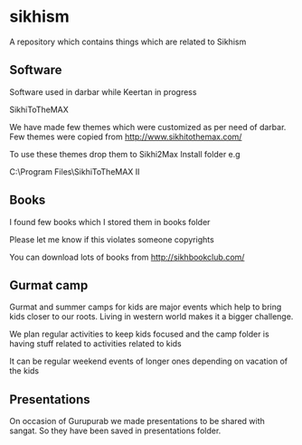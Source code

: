 sikhism
=======

A repository which contains things which are related to Sikhism

## Software

Software used in darbar while Keertan in progress

SikhiToTheMAX

We have made few themes which were customized as per need of darbar.
Few themes were copied from http://www.sikhitothemax.com/

To use these themes drop them to Sikhi2Max Install folder
e.g 

C:\Program Files\SikhiToTheMAX II

## Books

I found few books which I stored them in books folder

Please let me know if this violates someone copyrights

You can download lots of books from
http://sikhbookclub.com/

## Gurmat camp

Gurmat and summer camps for kids are major events which help to bring kids closer to 
our roots. Living in western world makes it a bigger challenge.

We plan regular activities to keep kids focused and the camp folder is having 
stuff related to activities related to kids

It can be regular weekend events of longer ones depending on vacation of the kids

## Presentations

On occasion of Gurupurab we made presentations to be shared with sangat. So they 
have been saved in presentations folder.